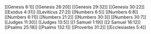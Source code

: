 [[Genesis 8:1]]
[[Genesis 28:20]]
[[Genesis 29:32]]
[[Genesis 30:22]]
[[Exodus 4:31]]
[[Leviticus 27:2]]
[[Numbers 6:5]]
[[Numbers 6:8]]
[[Numbers 6:11]]
[[Numbers 21:2]]
[[Numbers 30:3]]
[[Numbers 30:7]]
[[Judges 11:30]]
[[Judges 13:5]]
[[1 Samuel 1:19]]
[[2 Samuel 16:12]]
[[Psalms 25:18]]
[[Psalms 132:1]]
[[Proverbs 31:2]]
[[Ecclesiastes 5:4]]
